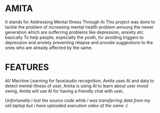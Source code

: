 # AMITA
It stands for Addressing Mental Illness Through Ai 
This project was done to tackle the problem of increasing mental health problem amoung the newer generation which are sufferring problems like depression, anxiety etc. basically To help people, especially the youth, for avoiding triggers to depression and anxiety preventing relapse and provide suggestions to the ones who are already affected by the same.

# FEATURES
AI/ Machine Learning  for face/audio recognition,
 Amita uses AI and data to detect mental illness of user,
 Amita is using AI to learn about user mood swing,
 Amita will use AI for having a friendly chat with user,

*Unfortunatly i lost the source code while i was transferring data from my old laptop but i have uploaded execution video of the same :(*


